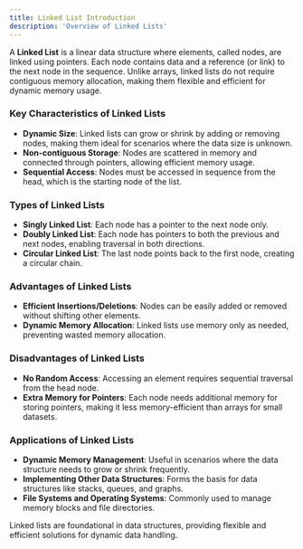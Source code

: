 ```yaml
---
title: Linked List Introduction
description: 'Overview of Linked Lists'
---
```


A **Linked List** is a linear data structure where elements, called nodes, are linked using pointers. Each node contains data and a reference (or link) to the next node in the sequence. Unlike arrays, linked lists do not require contiguous memory allocation, making them flexible and efficient for dynamic memory usage.

### Key Characteristics of Linked Lists

- **Dynamic Size**: Linked lists can grow or shrink by adding or removing nodes, making them ideal for scenarios where the data size is unknown.
- **Non-contiguous Storage**: Nodes are scattered in memory and connected through pointers, allowing efficient memory usage.
- **Sequential Access**: Nodes must be accessed in sequence from the head, which is the starting node of the list.

### Types of Linked Lists

- **Singly Linked List**: Each node has a pointer to the next node only.
- **Doubly Linked List**: Each node has pointers to both the previous and next nodes, enabling traversal in both directions.
- **Circular Linked List**: The last node points back to the first node, creating a circular chain.

### Advantages of Linked Lists

- **Efficient Insertions/Deletions**: Nodes can be easily added or removed without shifting other elements.
- **Dynamic Memory Allocation**: Linked lists use memory only as needed, preventing wasted memory allocation.

### Disadvantages of Linked Lists

- **No Random Access**: Accessing an element requires sequential traversal from the head node.
- **Extra Memory for Pointers**: Each node needs additional memory for storing pointers, making it less memory-efficient than arrays for small datasets.

### Applications of Linked Lists

- **Dynamic Memory Management**: Useful in scenarios where the data structure needs to grow or shrink frequently.
- **Implementing Other Data Structures**: Forms the basis for data structures like stacks, queues, and graphs.
- **File Systems and Operating Systems**: Commonly used to manage memory blocks and file directories.

Linked lists are foundational in data structures, providing flexible and efficient solutions for dynamic data handling.
